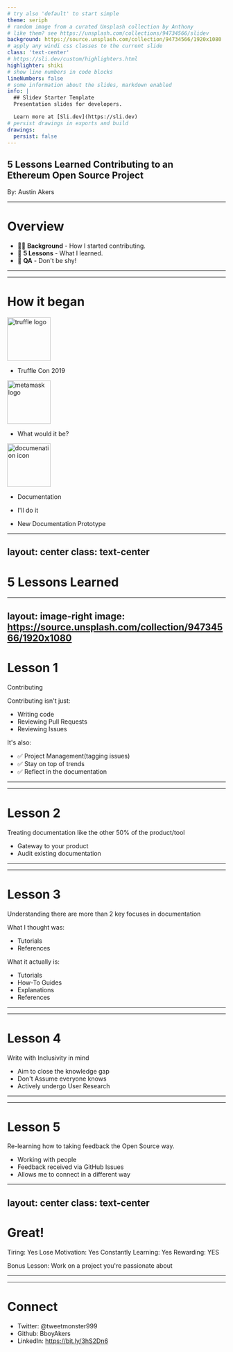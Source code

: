 ```yaml
---
# try also 'default' to start simple
theme: seriph
# random image from a curated Unsplash collection by Anthony
# like them? see https://unsplash.com/collections/94734566/slidev
background: https://source.unsplash.com/collection/94734566/1920x1080
# apply any windi css classes to the current slide
class: 'text-center'
# https://sli.dev/custom/highlighters.html
highlighter: shiki
# show line numbers in code blocks
lineNumbers: false
# some information about the slides, markdown enabled
info: |
  ## Slidev Starter Template
  Presentation slides for developers.

  Learn more at [Sli.dev](https://sli.dev)
# persist drawings in exports and build
drawings:
  persist: false
---
```


## 5 Lessons Learned Contributing to an <br> Ethereum Open Source Project

By: Austin Akers

<!--
The last comment block of each slide will be treated as slide notes. It will be visible and editable in Presenter Mode along with the slide. [Read more in the docs](https://sli.dev/guide/syntax.html#notes)
-->

---

# Overview

- 🧑‍💻 **Background** - How I started contributing.
- 📝 **5 Lessons** - What I learned.
- 📝 **QA** - Don't be shy!



---
<!--picture journey for How it began  -->
---
# How it began

<div grid="~ cols-2 gap-2" m="-t-2">

<div>

  <img src="/truffle-logo.png" style="height: 100px" alt="truffle logo" />

- Truffle Con 2019

<img src="/metamask-logo.png" style="height: 100px" alt="metamask logo">

- What would it be?
<img src="/documentation-icon.png" style="height: 100px" alt="documenation icon">

- Documentation

- I'll do it
- New Documentation Prototype


</div>

<div>



</div>

</div>


---
layout: center
class: text-center
---

# 5 Lessons Learned

---
layout: image-right
image: https://source.unsplash.com/collection/94734566/1920x1080
---

# Lesson 1

<!-- X's on things coding related and check on things that is more non-technical -->
Contributing

Contributing isn't just:
- Writing code
- Reviewing Pull Requests
- Reviewing Issues

It's also:
- ✅ Project Management(tagging issues)
- ✅ Stay on top of trends
- ✅ Reflect in the documentation


---
<!-- How is it 50% of the product not why -->
---

# Lesson 2


<div grid="~ cols-2 gap-4">
<div>

Treating documentation like the other 50% of the product/tool

- Gateway to your product
- Audit existing documentation
<!-- - Defining a structure -->


</div>
<div>


</div>
</div>


---
---

# Lesson 3

Understanding there are more than 2 key focuses in documentation


<div grid="~ cols-2 gap-4">
<div>

What I thought was:
- Tutorials
- References


</div>
<div>

What it actually is:
- Tutorials
- How-To Guides
- Explanations
- References

</div>
</div>


---
---

# Lesson 4

Write with Inclusivity in mind

- Aim to close the knowledge gap
- Don't Assume everyone knows
- Actively undergo User Research

<div grid="~ cols-2 gap-4">
<div>



</div>
<div>


</div>
</div>


---
---

# Lesson 5

Re-learning how to taking feedback the Open Source way.

- Working with people
- Feedback received via GitHub Issues
- Allows me to connect in a different way


<div grid="~ cols-2 gap-4">
<div>



</div>
<div>


</div>
</div>


---
layout: center
class: text-center
---

# Great!

Tiring: Yes
Lose Motivation: Yes
Constantly Learning: Yes
Rewarding: YES

Bonus Lesson:
Work on a project you're passionate about

---
---

# Connect

- Twitter: @tweetmonster999
- Github: BboyAkers
- LinkedIn: https://bit.ly/3hS2Dn6